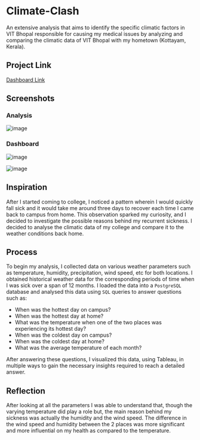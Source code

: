 # Climate-Clash
An extensive analysis that aims to identify the specific climatic factors in VIT Bhopal responsible for causing my medical issues by analyzing and comparing the climatic data of VIT Bhopal with my hometown (Kottayam, Kerala).

## Project Link
[Dashboard Link](https://public.tableau.com/views/ClimateClash/Analysis?:language=en-US&:display_count=n&:origin=viz_share_link)

## Screenshots

### Analysis
![image](https://github.com/Pritosh4/Climate-Clash/assets/93176385/26e494d9-2708-4809-a9c5-fcc999fb0842)

### Dashboard
![image](https://github.com/Pritosh4/Climate-Clash/assets/93176385/4436165c-56b3-4ef5-ae53-a4c730c7c4fd)

![image](https://github.com/Pritosh4/Climate-Clash/assets/93176385/0ed7e8fa-abca-4132-8e54-6edb138f629e)

## Inspiration
After I started coming to college, I noticed a pattern wherein I would quickly fall sick and it would take me around three days to recover each time I came back to campus from home. This observation sparked my curiosity, and I decided to investigate the possible reasons behind my recurrent sickness. I decided to analyse the climatic data of my college and compare it to the weather conditions back home.

## Process
To begin my analysis, I collected data on various weather parameters such as temperature, humidity, precipitation, wind speed, etc for both locations. I obtained historical weather data for the corresponding periods of time when I was sick over a span of 12 months.
I loaded the data into a `PostgreSQL` database and analysed this data using `SQL` queries to answer questions such as:
- When was the hottest day on campus?
- When was the hottest day at home?
- What was the temperature when one of the two places was experiencing its hottest day?
- When was the coldest day on campus?
- When was the coldest day at home?
- What was the average temperature of each month?
  
After answering these questions, I visualized this data, using Tableau, in multiple ways to gain the necessary insights required to reach a detailed answer.

## Reflection
After looking at all the parameters I was able to understand that, though the varying temperature did play a role but, the main reason behind my sickness was actually the humidity and the wind speed. The difference in the wind speed and humidity between the 2 places was  more significant and more influential on my health as compared to the temperature.
